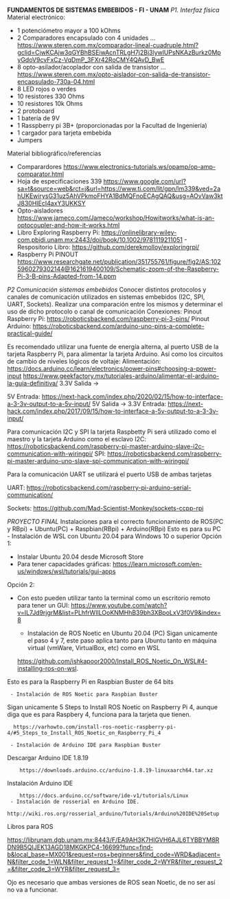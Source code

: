 **FUNDAMENTOS DE SISTEMAS EMBEBIDOS - FI - UNAM**
*P1. Interfaz física*
Material electrónico:
- 1 potenciómetro mayor a 100 kOhms
- 2 Comparadores encapsulado con 4 unidades ... https://www.steren.com.mx/comparador-lineal-cuadruple.html?gclid=CjwKCAjw3qGYBhBSEiwAcnTRLgH7j2Bj3lywlUPsNKAzBurkz0MpyGdoV9cvFxCz-VqDmP_3FXr42RoCMY4QAvD_BwE
- 8 opto-asilador/acoplador con salida de transistor ... https://www.steren.com.mx/opto-aislador-con-salida-de-transistor-encapsulado-730a-04.html
- 8 LED rojos o verdes
- 10 resistores 330 Ohms
- 10 resistores 10k Ohms
- 2 protoboard
- 1 batería de 9V
- 1 Rasspberry pi 3B+ (proporcionadas por la Facultad de Ingeniería)
- 1 cargador para tarjeta embebida
- Jumpers

Material bibliográfico/referencias

- Comparardores  https://www.electronics-tutorials.ws/opamp/op-amp-comparator.html
- Hoja de especificaciones 339 https://www.google.com/url?sa=t&source=web&rct=j&url=https://www.ti.com/lit/gpn/lm339&ved=2ahUKEwirysG31uz5AhVPkmoFHYA1BdMQFnoECAgQAQ&usg=AOvVaw3ktJ830HIEcI4axY3UKKSY
- Opto-aisladores  https://www.jameco.com/Jameco/workshop/Howitworks/what-is-an-optocoupler-and-how-it-works.html
- Libro Exploring Raspberry Pi: https://onlinelibrary-wiley-com.pbidi.unam.mx:2443/doi/book/10.1002/9781119211051
         - Respositorio Libro: https://github.com/derekmolloy/exploringrpi/
- Raspberry Pi PINOUT https://www.researchgate.net/publication/351755761/figure/fig2/AS:1025960279302144@1621619400109/Schematic-zoom-of-the-Raspberry-Pi-3-B-pins-Adapted-from-14.ppm


*P2 Comunicación sistemas embebidos*
Conocer distintos protocolos y canales de comunicación utilizados en sistemas embebidos (I2C, SPI, UART, Sockets). Realizar una comparación entre los mismos y determinar el uso de dicho protocolo o canal de comunicación
Conexiones:
Pinout Raspberry Pi: https://roboticsbackend.com/raspberry-pi-3-pins/
Pinout Arduino: https://roboticsbackend.com/arduino-uno-pins-a-complete-practical-guide/

Es recomendado utilizar una fuente de energía alterna, al puerto USB de la tarjeta Raspberry Pi, para alimentar la tarjeta Arduino. Así como los circuitos de cambio de niveles lógicos de voltaje:
Alimentación: https://docs.arduino.cc/learn/electronics/power-pins#choosing-a-power-input
                         https://www.geekfactory.mx/tutoriales-arduino/alimentar-el-arduino-la-guia-definitiva/
3.3V Salida 
->

5V Entrada: https://next-hack.com/index.php/2020/02/15/how-to-interface-a-3-3v-output-to-a-5v-input/
5V Salida -> 3.3V Entrada: https://next-hack.com/index.php/2017/09/15/how-to-interface-a-5v-output-to-a-3-3v-input/


Para comunicación I2C y SPI la tarjeta Raspbetty Pi será utilizado como el maestro y la tarjeta Arduino como el esclavo
I2C: https://roboticsbackend.com/raspberry-pi-master-arduino-slave-i2c-communication-with-wiringpi/
SPI: https://roboticsbackend.com/raspberry-pi-master-arduino-uno-slave-spi-communication-with-wiringpi/

Para la comunicación UART se utilizará el puerto USB de ambas tarjetas

UART: https://roboticsbackend.com/raspberry-pi-arduino-serial-communication/

Sockets: https://github.com/Mad-Scientist-Monkey/sockets-ccpp-rpi

*PROYECTO FINAL*
Instalaciones para el correcto funcionamiento de ROS(PC y RBpi) + Ubuntu(PC) + Raspbian(RBpi) + Arduino(RBpi)
Esto es para su PC
      - Instalación de WSL con Ubuntu 20.04 para Windows 10 o superior
Opción 1: 
 - Instalar Ubuntu 20.04 desde Microsoft Store
 - Para tener capacidades gráficas: https://learn.microsoft.com/en-us/windows/wsl/tutorials/gui-apps
 
  Opción 2:
 - Con esto pueden utilizar tanto la terminal como un escritorio remoto para tener un GUI:      https://www.youtube.com/watch?v=IL7Jd9rjgrM&list=PLhfrWIlLOoKNMHhB39bh3XBpoLxV3f0V9&index=8
  
      - Instalación de ROS Noetic en Ubuntu 20.04 (PC)
   Sigan unicamente el paso 4 y 7, este paso aplica tanto para Ubuntu tanto en máquina virtual (vmWare, VirtualBox, etc) como en WSL

      https://github.com/ishkapoor2000/Install_ROS_Noetic_On_WSL#4-installing-ros-on-wsl.

Esto es para la Raspberry Pi en Raspbian Buster de 64 bits

     - Instalación de ROS Noetic para Raspbian Buster
   Sigan unicamente
5 Steps to Install ROS Noetic on Raspberry Pi 4, aunque diga que es para Raspbery 4, funciona para la tarjeta que tienen.

      https://varhowto.com/install-ros-noetic-raspberry-pi-4/#5_Steps_to_Install_ROS_Noetic_on_Raspberry_Pi_4

     - Instalación de Arduino IDE para Raspbian Buster
   Descargar Arduino IDE 1.8.19

        https://downloads.arduino.cc/arduino-1.8.19-linuxaarch64.tar.xz
   Instalación Arduino IDE

        https://docs.arduino.cc/software/ide-v1/tutorials/Linux
     - Instalación de rosserial en Arduino IDE.
        http://wiki.ros.org/rosserial_arduino/Tutorials/Arduino%20IDE%20Setup

Libros para ROS

https://librunam.dgb.unam.mx:8443/F/EA9AH3K7HIGVH6AJL6TYBBYM8RDN9B5QIJEK13AGD18MKGKPC4-16699?func=find-b&local_base=MX001&request=ros+beginners&find_code=WRD&adjacent=N&filter_code_1=WLN&filter_request_1=&filter_code_2=WYR&filter_request_2=&filter_code_3=WYR&filter_request_3=


Ojo es necesario que ambas versiones de ROS sean Noetic, de no ser así no va a funcionar.
